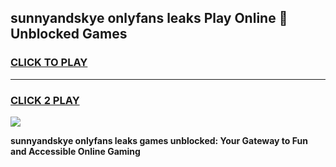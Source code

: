 
## sunnyandskye onlyfans leaks Play Online 👋 Unblocked Games
<h3>
<a href="https://premium.freeplayer.one?title=sunnyandskye_onlyfans_leaks&ref=19F">CLICK TO PLAY</a></h3>
<hr>

<h3>
<a href="https://premium.freeplayer.one?title=sunnyandskye_onlyfans_leaks&ref=19F">CLICK 2 PLAY</a>
  
</h3>

<a href="https://premium.freeplayer.one?title=sunnyandskye_onlyfans_leaks&ref=19F"><img src="https://clearcache.store/games.png"></a>


**sunnyandskye onlyfans leaks games unblocked: Your Gateway to Fun and Accessible Online Gaming**
